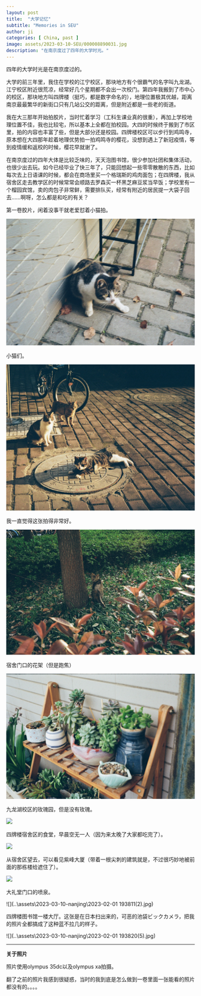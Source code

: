 ```yaml
---
layout: post
title:  "大学记忆"
subtitle: "Memories in SEU"
author: ji
categories: [ China, past ]
image: assets/2023-03-10-SEU/000008890031.jpg
description: "在南京度过了四年的大学时光。"
---
```




四年的大学时光是在南京度过的。

大学的前三年里，我住在学校的江宁校区，那块地方有个很霸气的名字叫九龙湖。江宁校区附近很荒凉，经常好几个星期都不会出一次校门。第四年我搬到了市中心的校区，那块地方叫四牌楼（挺巧，都是数字命名的），地理位置极其优越，距离南京最最繁华的新街口只有几站公交的距离，但是附近都是一些老的街道。

我在大三那年开始拍胶片，当时忙着学习（工科生课业真的很重），再加上学校地理位置不佳，我也比较宅，所以基本上全都在拍校园。大四的时候终于搬到了市区里，拍的内容也丰富了些，但是大部分还是校园。四牌楼校区可以步行到鸡鸣寺，原本想在大四那年趁着地理优势拍一拍鸡鸣寺的樱花，没想到遇上了新冠疫情，等到疫情缓和返校的时候，樱花早就谢了。

在南京度过的四年大体是比较乏味的，天天泡图书馆，很少参加社团和集体活动，也很少出去玩。如今已经毕业了快三年了，只能回想起一些零零散散的东西，比如每次去上日语课的时候，都会在商场里买一个格瑞斯的鸡肉面包；在四牌楼，我从宿舍区走去教学区的时候常常会顺路去罗森买一杯黑芝麻豆浆当早饭；学校里有一个榴园宾馆，卖的肉包子非常鲜，需要排队买，经常有附近的居民提一大袋子回去……啊呀，怎么都是和吃的有关？



第一卷胶片，闲着没事干就老爱怼着小猫拍。



![](..\assets\2023-03-10-nanjing\000022020004.jpg)



小猫们。



![](..\assets\2023-03-10-nanjing\000022020008.jpg)



我一直觉得这张拍得非常好。

![](..\assets\2023-03-10-nanjing\nj1.jpg)



宿舍门口的花架（但是跑焦）

![](..\assets\2023-03-10-nanjing\000022020030.jpg)



九龙湖校区的玫瑰园，但是没有玫瑰。

![](..\assets\2023-03-10-nanjing\000064440004.jpg)



四牌楼宿舍区的食堂，早晨空无一人（因为来太晚了大家都吃完了）。

![](..\assets\2023-03-10-nanjing\000008890031.jpg)



从宿舍区望去，可以看见紫峰大厦（带着一根尖刺的建筑就是，不过很巧妙地被前面的那栋楼给遮住了）。

![](..\assets\2023-03-10-nanjing\000003330018.jpg)



大礼堂门口的喷泉。

![](..\assets\2023-03-10-nanjing\2023-02-01 193811(2).jpg)



四牌楼图书馆一楼大厅。这张是在日本扫出来的，可恶的池袋ビックカメラ，把我的照片全都搞成了这种蓝不拉几的样子。

![](..\assets\2023-03-10-nanjing\2023-02-01 193820(5).jpg)



----

**关于照片**



照片使用olympus 35dc以及olympus xa拍摄。

翻了之前的照片我感到很疑惑，当时的我到底是怎么做到一卷里面一张能看的照片都没有的。。。。